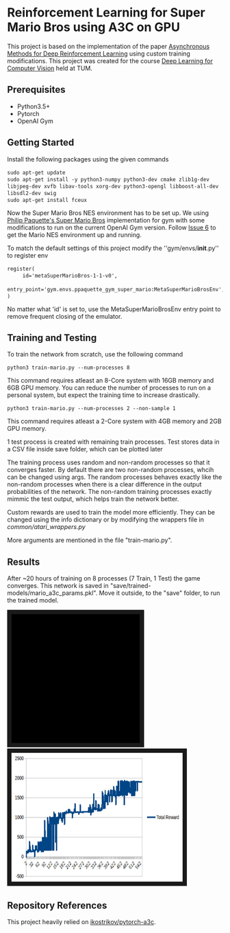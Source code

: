 # Reinforcement Learning for Super Mario Bros using A3C on GPU

This project is based on the implementation of the paper [Asynchronous Methods for Deep Reinforcement Learning](https://arxiv.org/abs/1602.01783) using custom training modifications. This project was created for the course [Deep Learning for Computer Vision](https://vision.in.tum.de/teaching/ws2017/dl4cv) held at TUM.

## Prerequisites
- Python3.5+
- Pytorch
- OpenAI Gym

## Getting Started
Install the following packages using the given commands
```
sudo apt-get update
sudo apt-get install -y python3-numpy python3-dev cmake zlib1g-dev libjpeg-dev xvfb libav-tools xorg-dev python3-opengl libboost-all-dev libsdl2-dev swig
sudo apt-get install fceux
```

Now the Super Mario Bros NES environment has to be set up. We using [Philip Paquette's Super Mario Bros](https://github.com/ppaquette/gym-super-mario) implementation for gym with some modifications to run on the current OpenAI Gym version.
Follow [Issue 6](https://github.com/ppaquette/gym-super-mario/issues/6) to get the Mario NES environment up and running.

To match the default settings of this project modify the ''gym/envs/__init__.py'' to register env
```
register(
     id='metaSuperMarioBros-1-1-v0',
     entry_point='gym.envs.ppaquette_gym_super_mario:MetaSuperMarioBrosEnv',
)
```
No matter what 'id' is set to, use the MetaSuperMarioBrosEnv entry point to remove frequent closing of the emulator.

## Training and Testing
To train the network from scratch, use the following command
```
python3 train-mario.py --num-processes 8
```

This command requires atleast an 8-Core system with 16GB memory and 6GB GPU memory.
You can reduce the number of processes to run on a personal system, but expect the training time to increase drastically.
```
python3 train-mario.py --num-processes 2 --non-sample 1
```

This command requires atleast a 2-Core system with 4GB memory and 2GB GPU memory.

1 test process is created with remaining train processes. Test stores data in a CSV file inside save folder, which can be plotted later

The training process uses random and non-random processes so that it converges faster. By default there are two non-random processes, whcih can be changed using args.
The random processes behaves exactly like the non-random processes when there is a clear difference in the output probabilities of the network. The non-random training processes exactly mimmic the test output, which helps train the network better.

Custom rewards are used to train the model more efficiently. They can be changed using the info dictionary or by modifying the wrappers file in *common/atari_wrappers.py*

More arguments are mentioned in the file "train-mario.py".

## Results
After ~20 hours of training on 8 processes (7 Train, 1 Test) the game converges.
This network is saved in "save/trained-models/mario_a3c_params.pkl". Move it outside, to the "save" folder, to run the trained model.

<img src="video/mario-level1.gif" width="300" height="300" border="10">    <img src="graphs/mario_train.jpeg" width="400" height="300"  border="10">

## Repository References
This project heavily relied on [ikostrikov/pytorch-a3c](https://github.com/ikostrikov/pytorch-a3c).

